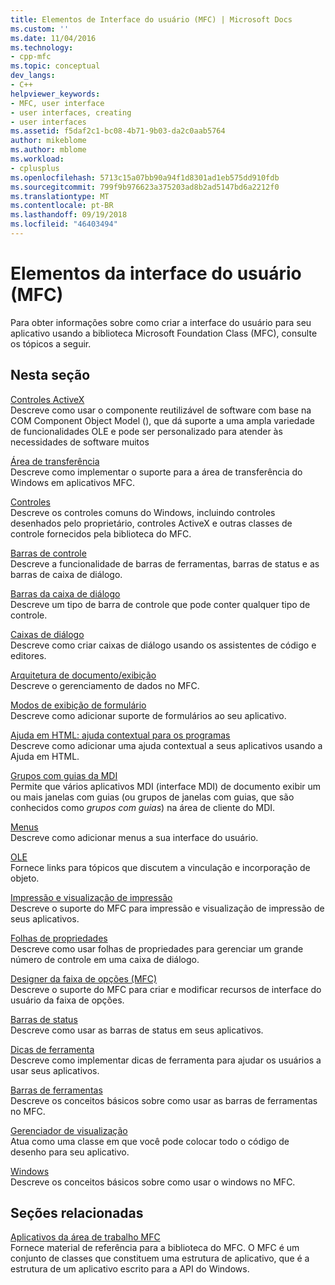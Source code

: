 ```yaml
---
title: Elementos de Interface do usuário (MFC) | Microsoft Docs
ms.custom: ''
ms.date: 11/04/2016
ms.technology:
- cpp-mfc
ms.topic: conceptual
dev_langs:
- C++
helpviewer_keywords:
- MFC, user interface
- user interfaces, creating
- user interfaces
ms.assetid: f5daf2c1-bc08-4b71-9b03-da2c0aab5764
author: mikeblome
ms.author: mblome
ms.workload:
- cplusplus
ms.openlocfilehash: 5713c15a07bb90a94f1d8301ad1eb575dd910fdb
ms.sourcegitcommit: 799f9b976623a375203ad8b2ad5147bd6a2212f0
ms.translationtype: MT
ms.contentlocale: pt-BR
ms.lasthandoff: 09/19/2018
ms.locfileid: "46403494"
---
```

# <a name="user-interface-elements-mfc"></a>Elementos da interface do usuário (MFC)

Para obter informações sobre como criar a interface do usuário para seu aplicativo usando a biblioteca Microsoft Foundation Class (MFC), consulte os tópicos a seguir.

## <a name="in-this-section"></a>Nesta seção

[Controles ActiveX](../mfc/activex-controls.md)<br/>
Descreve como usar o componente reutilizável de software com base na COM Component Object Model (), que dá suporte a uma ampla variedade de funcionalidades OLE e pode ser personalizado para atender às necessidades de software muitos

[Área de transferência](../mfc/clipboard.md)<br/>
Descreve como implementar o suporte para a área de transferência do Windows em aplicativos MFC.

[Controles](../mfc/controls-mfc.md)<br/>
Descreve os controles comuns do Windows, incluindo controles desenhados pelo proprietário, controles ActiveX e outras classes de controle fornecidos pela biblioteca do MFC.

[Barras de controle](../mfc/control-bars.md)<br/>
Descreve a funcionalidade de barras de ferramentas, barras de status e as barras de caixa de diálogo.

[Barras da caixa de diálogo](../mfc/dialog-bars.md)<br/>
Descreve um tipo de barra de controle que pode conter qualquer tipo de controle.

[Caixas de diálogo](../mfc/dialog-boxes.md)<br/>
Descreve como criar caixas de diálogo usando os assistentes de código e editores.

[Arquitetura de documento/exibição](../mfc/document-view-architecture.md)<br/>
Descreve o gerenciamento de dados no MFC.

[Modos de exibição de formulário](../mfc/form-views-mfc.md)<br/>
Descreve como adicionar suporte de formulários ao seu aplicativo.

[Ajuda em HTML: ajuda contextual para os programas](../mfc/html-help-context-sensitive-help-for-your-programs.md)<br/>
Descreve como adicionar uma ajuda contextual a seus aplicativos usando a Ajuda em HTML.

[Grupos com guias da MDI](../mfc/mdi-tabbed-groups.md)<br/>
Permite que vários aplicativos MDI (interface MDI) de documento exibir um ou mais janelas com guias (ou grupos de janelas com guias, que são conhecidos como *grupos com guias*) na área de cliente do MDI.

[Menus](../mfc/menus-mfc.md)<br/>
Descreve como adicionar menus a sua interface do usuário.

[OLE](../mfc/ole-mfc.md)<br/>
Fornece links para tópicos que discutem a vinculação e incorporação de objeto.

[Impressão e visualização de impressão](../mfc/printing-and-print-preview.md)<br/>
Descreve o suporte do MFC para impressão e visualização de impressão de seus aplicativos.

[Folhas de propriedades](../mfc/property-sheets-mfc.md)<br/>
Descreve como usar folhas de propriedades para gerenciar um grande número de controle em uma caixa de diálogo.

[Designer da faixa de opções (MFC)](../mfc/ribbon-designer-mfc.md)<br/>
Descreve o suporte do MFC para criar e modificar recursos de interface do usuário da faixa de opções.

[Barras de status](../mfc/status-bars.md)<br/>
Descreve como usar as barras de status em seus aplicativos.

[Dicas de ferramenta](../mfc/tool-tips.md)<br/>
Descreve como implementar dicas de ferramenta para ajudar os usuários a usar seus aplicativos.

[Barras de ferramentas](../mfc/toolbars.md)<br/>
Descreve os conceitos básicos sobre como usar as barras de ferramentas no MFC.

[Gerenciador de visualização](../mfc/visualization-manager.md)<br/>
Atua como uma classe em que você pode colocar todo o código de desenho para seu aplicativo.

[Windows](../mfc/windows.md)<br/>
Descreve os conceitos básicos sobre como usar o windows no MFC.

## <a name="related-sections"></a>Seções relacionadas

[Aplicativos da área de trabalho MFC](../mfc/mfc-desktop-applications.md)<br/>
Fornece material de referência para a biblioteca do MFC. O MFC é um conjunto de classes que constituem uma estrutura de aplicativo, que é a estrutura de um aplicativo escrito para a API do Windows.


